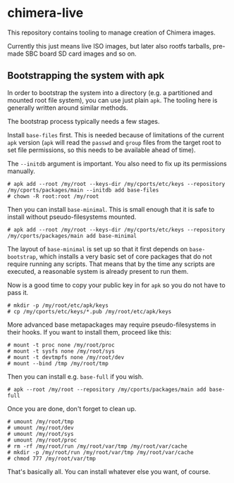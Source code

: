 # chimera-live

This repository contains tooling to manage creation of Chimera images.

Currently this just means live ISO images, but later also rootfs tarballs,
pre-made SBC board SD card images and so on.

## Bootstrapping the system with apk

In order to bootstrap the system into a directory (e.g. a partitioned and
mounted root file system), you can use just plain `apk`. The tooling here
is generally written around similar methods.

The bootstrap process typically needs a few stages.

Install `base-files` first. This is needed because of limitations of the
current `apk` version (`apk` will read the `passwd` and `group` files from
the target root to set file permissions, so this needs to be available
ahead of time).

The `--initdb` argument is important. You also need to fix up its permissions
manually.

```
# apk add --root /my/root --keys-dir /my/cports/etc/keys --repository /my/cports/packages/main --initdb add base-files
# chown -R root:root /my/root
```

Then you can install `base-minimal`. This is small enough that it is safe to
install without pseudo-filesystems mounted.

```
# apk add --root /my/root --keys-dir /my/cports/etc/keys --repository /my/cports/packages/main add base-minimal
```

The layout of `base-minimal` is set up so that it first depends on `base-bootstrap`,
which installs a very basic set of core packages that do not require running
any scripts. That means that by the time any scripts are executed, a reasonable
system is already present to run them.

Now is a good time to copy your public key in for `apk` so you do not have to pass it.

```
# mkdir -p /my/root/etc/apk/keys
# cp /my/cports/etc/keys/*.pub /my/root/etc/apk/keys
```

More advanced base metapackages may require pseudo-filesystems in their hooks.
If you want to install them, proceed like this:

```
# mount -t proc none /my/root/proc
# mount -t sysfs none /my/root/sys
# mount -t devtmpfs none /my/root/dev
# mount --bind /tmp /my/root/tmp
```

Then you can install e.g. `base-full` if you wish.

```
# apk --root /my/root --repository /my/cports/packages/main add base-full
```

Once you are done, don't forget to clean up.

```
# umount /my/root/tmp
# umount /my/root/dev
# umount /my/root/sys
# umount /my/root/proc
# rm -rf /my/root/run /my/root/var/tmp /my/root/var/cache
# mkdir -p /my/root/run /my/root/var/tmp /my/root/var/cache
# chmod 777 /my/root/var/tmp
```

That's basically all. You can install whatever else you want, of course.
